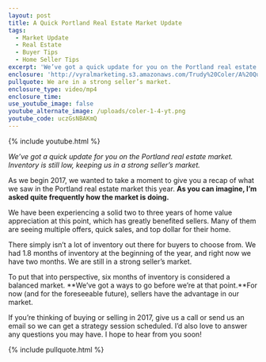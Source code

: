 ```yaml
---
layout: post
title: A Quick Portland Real Estate Market Update
tags:
  - Market Update
  - Real Estate
  - Buyer Tips
  - Home Seller Tips
excerpt: 'We’ve got a quick update for you on the Portland real estate market. Inventory is still low, keeping us in a strong seller’s market.'
enclosure: 'http://vyralmarketing.s3.amazonaws.com/Trudy%20Coler/A%20Quick%20Portland%20Real%20Estate%20Market%20Update.mp4'
pullquote: We are in a strong seller’s market.
enclosure_type: video/mp4
enclosure_time:
use_youtube_image: false
youtube_alternate_image: /uploads/coler-1-4-yt.png
youtube_code: uczGsNBAKmQ
---
```



{% include youtube.html %}

*We’ve got a quick update for you on the Portland real estate market. Inventory is still low, keeping us in a strong seller’s market.*

As we begin 2017, we wanted to take a moment to give you a recap of what we saw in the Portland real estate market this year. **As you can imagine, I’m asked quite frequently how the market is doing.**

We have been experiencing a solid two to three years of home value appreciation at this point, which has greatly benefited sellers. Many of them are seeing multiple offers, quick sales, and top dollar for their home.

There simply isn’t a lot of inventory out there for buyers to choose from. We had 1.8 months of inventory at the beginning of the year, and right now we have two months. We are still in a strong seller’s market.

To put that into perspective, six months of inventory is considered a balanced market. **We’ve got a ways to go before we’re at that point.**For now (and for the foreseeable future), sellers have the advantage in our market.

If you’re thinking of buying or selling in 2017, give us a call or send us an email so we can get a strategy session scheduled. I’d also love to answer any questions you may have. I hope to hear from you soon!

{% include pullquote.html %}